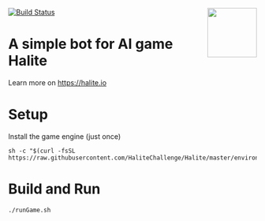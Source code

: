 [<img src="http://www.rebaze.com/assets/Rebaze_icon_colors_tbg.png" align="right" width="100">](http://rebaze.com)

[![Build Status](https://travis-ci.org/tonit/tonit-halite-bot.svg?branch=master)](https://travis-ci.org/tonit/tonit-halite-bot)

# A simple bot for AI game Halite

Learn more on https://halite.io

# Setup
Install the game engine (just once)
````
sh -c "$(curl -fsSL https://raw.githubusercontent.com/HaliteChallenge/Halite/master/environment/install.sh)"
````

# Build and Run
````
./runGame.sh
````
